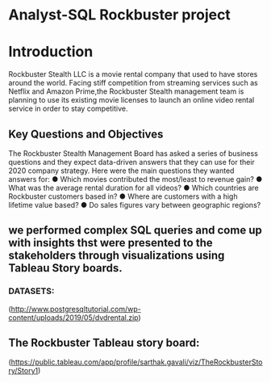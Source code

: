 # Analyst-SQL Rockbuster project
# Introduction
Rockbuster Stealth LLC is a movie rental company that used to have stores around the world. 
Facing stiff competition from streaming services such as Netflix and Amazon Prime,the Rockbuster Stealth management team is planning to use its existing movie licenses to launch an online video rental service in order to stay competitive.
## Key Questions and Objectives
The Rockbuster Stealth Management Board has asked a series of business questions and they expect data-driven answers that they can use for their 2020 company strategy. Here were the main questions they wanted answers for:
● Which movies contributed the most/least to revenue gain?
● What was the average rental duration for all videos?
● Which countries are Rockbuster customers based in?
● Where are customers with a high lifetime value based?
● Do sales figures vary between geographic regions?
## we performed complex  SQL queries and come up with insights thst were presented to the stakeholders through visualizations using Tableau Story boards.
### DATASETS:
(http://www.postgresqltutorial.com/wp-content/uploads/2019/05/dvdrental.zip)
## The Rockbuster Tableau story board:
(https://public.tableau.com/app/profile/sarthak.gavali/viz/TheRockbusterStory/Story1)
